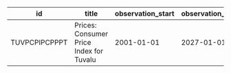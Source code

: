 | id            | title                                   | observation_start   | observation_end   |
|---------------|-----------------------------------------|---------------------|-------------------|
| TUVPCPIPCPPPT | Prices: Consumer Price Index for Tuvalu | 2001-01-01          | 2027-01-01        |